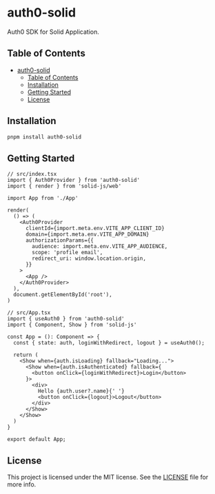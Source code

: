 # auth0-solid

Auth0 SDK for Solid Application.

## Table of Contents

- [auth0-solid](#auth0-solid)
  - [Table of Contents](#table-of-contents)
  - [Installation](#installation)
  - [Getting Started](#getting-started)
  - [License](#license)

## Installation

```bash
pnpm install auth0-solid
```

## Getting Started

```tsx
// src/index.tsx
import { Auth0Provider } from 'auth0-solid'
import { render } from 'solid-js/web'

import App from './App'

render(
  () => (
    <Auth0Provider
      clientId={import.meta.env.VITE_APP_CLIENT_ID}
      domain={import.meta.env.VITE_APP_DOMAIN}
      authorizationParams={{
        audience: import.meta.env.VITE_APP_AUDIENCE,
        scope: 'profile email',
        redirect_uri: window.location.origin,
      }}
    >
      <App />
    </Auth0Provider>
  ),
  document.getElementById('root'),
)
```


```tsx
// src/App.tsx
import { useAuth0 } from 'auth0-solid'
import { Component, Show } from 'solid-js'

const App = (): Component => {
  const { state: auth, loginWithRedirect, logout } = useAuth0();

  return (
    <Show when={auth.isLoading} fallback="Loading...">
      <Show when={auth.isAuthenticated} fallback={
        <button onClick={loginWithRedirect}>Login</button>
      }>
        <div>
          Hello {auth.user?.name}{' '}
          <button onClick={logout}>Logout</button>
        </div>
      </Show>
    </Show>
  )
}

export default App;
```
## License

This project is licensed under the MIT license. See the [LICENSE](https://github.com/cdegrel/auth0-solid/blob/main/LICENSE) file for more info.
